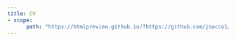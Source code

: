 ```yaml
---
title: CV
- scope:
      path: "https://htmlpreview.github.io/?https://github.com/jsacco1/resume/blob/main/index.html"
---
```


